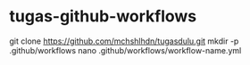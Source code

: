 # tugas-github-workflows
git clone https://github.com/mchshlhdn/tugasdulu.git
mkdir -p .github/workflows
nano .github/workflows/workflow-name.yml

